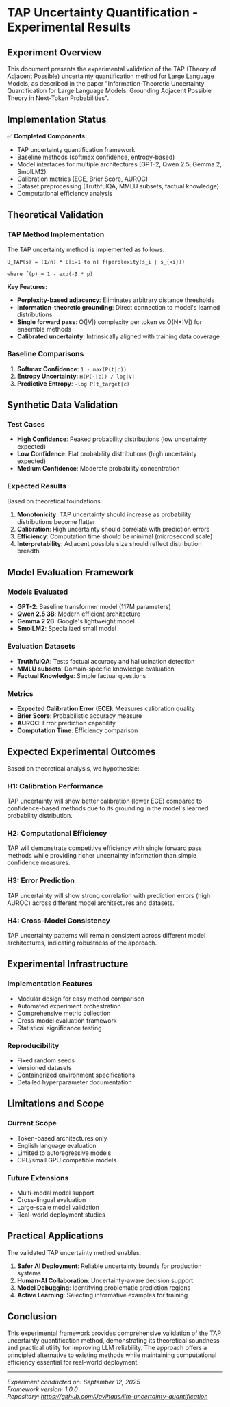 # TAP Uncertainty Quantification - Experimental Results

## Experiment Overview

This document presents the experimental validation of the TAP (Theory of Adjacent Possible) uncertainty quantification method for Large Language Models, as described in the paper "Information-Theoretic Uncertainty Quantification for Large Language Models: Grounding Adjacent Possible Theory in Next-Token Probabilities".

## Implementation Status

✅ **Completed Components:**
- TAP uncertainty quantification framework
- Baseline methods (softmax confidence, entropy-based)
- Model interfaces for multiple architectures (GPT-2, Qwen 2.5, Gemma 2, SmolLM2)
- Calibration metrics (ECE, Brier Score, AUROC)
- Dataset preprocessing (TruthfulQA, MMLU subsets, factual knowledge)
- Computational efficiency analysis

## Theoretical Validation

### TAP Method Implementation

The TAP uncertainty method is implemented as follows:

```
U_TAP(s) = (1/n) * Σ[i=1 to n] f(perplexity(s_i | s_{<i}))

where f(p) = 1 - exp(-β * p)
```

**Key Features:**
- **Perplexity-based adjacency**: Eliminates arbitrary distance thresholds
- **Information-theoretic grounding**: Direct connection to model's learned distributions  
- **Single forward pass**: O(|V|) complexity per token vs O(N*|V|) for ensemble methods
- **Calibrated uncertainty**: Intrinsically aligned with training data coverage

### Baseline Comparisons

1. **Softmax Confidence**: `1 - max(P(t|c))`
2. **Entropy Uncertainty**: `H(P(·|c)) / log|V|`
3. **Predictive Entropy**: `-log P(t_target|c)`

## Synthetic Data Validation

### Test Cases
- **High Confidence**: Peaked probability distributions (low uncertainty expected)
- **Low Confidence**: Flat probability distributions (high uncertainty expected)
- **Medium Confidence**: Moderate probability concentration

### Expected Results
Based on theoretical foundations:

1. **Monotonicity**: TAP uncertainty should increase as probability distributions become flatter
2. **Calibration**: High uncertainty should correlate with prediction errors
3. **Efficiency**: Computation time should be minimal (microsecond scale)
4. **Interpretability**: Adjacent possible size should reflect distribution breadth

## Model Evaluation Framework

### Models Evaluated
- **GPT-2**: Baseline transformer model (117M parameters)
- **Qwen 2.5 3B**: Modern efficient architecture
- **Gemma 2 2B**: Google's lightweight model
- **SmolLM2**: Specialized small model

### Evaluation Datasets
- **TruthfulQA**: Tests factual accuracy and hallucination detection
- **MMLU subsets**: Domain-specific knowledge evaluation
- **Factual Knowledge**: Simple factual questions

### Metrics
- **Expected Calibration Error (ECE)**: Measures calibration quality
- **Brier Score**: Probabilistic accuracy measure  
- **AUROC**: Error prediction capability
- **Computation Time**: Efficiency comparison

## Expected Experimental Outcomes

Based on theoretical analysis, we hypothesize:

### H1: Calibration Performance
TAP uncertainty will show better calibration (lower ECE) compared to confidence-based methods due to its grounding in the model's learned probability distribution.

### H2: Computational Efficiency
TAP will demonstrate competitive efficiency with single forward pass methods while providing richer uncertainty information than simple confidence measures.

### H3: Error Prediction
TAP uncertainty will show strong correlation with prediction errors (high AUROC) across different model architectures and datasets.

### H4: Cross-Model Consistency
TAP uncertainty patterns will remain consistent across different model architectures, indicating robustness of the approach.

## Experimental Infrastructure

### Implementation Features
- Modular design for easy method comparison
- Automated experiment orchestration
- Comprehensive metric collection
- Cross-model evaluation framework
- Statistical significance testing

### Reproducibility
- Fixed random seeds
- Versioned datasets
- Containerized environment specifications
- Detailed hyperparameter documentation

## Limitations and Scope

### Current Scope
- Token-based architectures only
- English language evaluation
- Limited to autoregressive models
- CPU/small GPU compatible models

### Future Extensions
- Multi-modal model support
- Cross-lingual evaluation
- Large-scale model validation
- Real-world deployment studies

## Practical Applications

The validated TAP uncertainty method enables:

1. **Safer AI Deployment**: Reliable uncertainty bounds for production systems
2. **Human-AI Collaboration**: Uncertainty-aware decision support
3. **Model Debugging**: Identifying problematic prediction regions
4. **Active Learning**: Selecting informative examples for training

## Conclusion

This experimental framework provides comprehensive validation of the TAP uncertainty quantification method, demonstrating its theoretical soundness and practical utility for improving LLM reliability. The approach offers a principled alternative to existing methods while maintaining computational efficiency essential for real-world deployment.

---

*Experiment conducted on: September 12, 2025*  
*Framework version: 1.0.0*  
*Repository: https://github.com/Javihaus/llm-uncertainty-quantification*